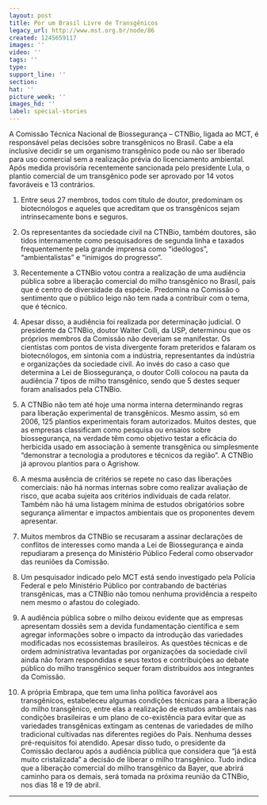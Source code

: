 ```yaml
---
layout: post
title: Por um Brasil Livre de Transgênicos
legacy_url: http://www.mst.org.br/node/86
created: 1245659117
images: ''
video: ''
tags: ''
type: 
support_line: ''
section: 
hat: ''
picture_week: ''
images_hd: ''
label: special-stories
---
```

A Comissão Técnica Nacional de Biossegurança – CTNBio, ligada ao MCT, é responsável pelas decisões sobre transgênicos no Brasil. Cabe a ela inclusive decidir se um organismo transgênico pode ou não ser liberado para uso comercial sem a realização prévia do licenciamento ambiental. Após medida provisória recentemente sancionada pelo presidente Lula, o plantio comercial de um transgênico pode ser aprovado por 14 votos favoráveis e 13 contrários. 
 
1. Entre seus 27 membros, todos com título de doutor, predominam os biotecnólogos e aqueles que acreditam que os transgênicos sejam intrinsecamente bons e seguros. 
 
2. Os representantes da sociedade civil na CTNBio, também doutores, são tidos internamente como pesquisadores de segunda linha e taxados frequentemente pela grande imprensa como “ideólogos”, “ambientalistas” e “inimigos do progresso”. 
 
3. Recentemente a CTNBio votou contra a realização de uma audiência pública sobre a liberação comercial do milho transgênico no Brasil, país que é centro de diversidade da espécie. Predomina na Comissão o sentimento que o público leigo não tem nada a contribuir com o tema, que é técnico. 
 
4. Apesar disso, a audiência foi realizada por determinação judicial. O presidente da CTNBio, doutor Walter Colli, da USP, determinou que os próprios membros da Comissão não deveriam se manifestar. Os cientistas com pontos de vista divergente foram preteridos e falaram os biotecnólogos, em sintonia com a indústria, representantes da indústria e organizações da sociedade civil. Ao invés do caso a caso que determina a Lei de Biossegurança, o doutor Colli colocou na pauta da audiência 7 tipos de milho transgênico, sendo que 5 destes sequer foram analisados pela CTNBio. 
 
5. A CTNBio não tem até hoje uma norma interna determinando regras para liberação experimental de transgênicos. Mesmo assim, só em 2006, 125 plantios experimentais foram autorizados. Muitos destes, que as empresas classificam como pesquisa ou ensaios sobre biossegurança, na verdade têm como objetivo testar a eficácia do herbicida usado em associação à semente transgênica ou 
simplesmente “demonstrar a tecnologia a produtores e técnicos da região”. A CTNBio já aprovou plantios para o Agrishow. 
 
6. A mesma ausência de critérios se repete no caso das liberações comerciais: não há normas internas sobre como realizar avaliação de risco, que acaba sujeita aos critérios individuais de cada relator. Também não há uma listagem mínima de estudos obrigatórios sobre segurança alimentar e impactos ambientais que os proponentes devem apresentar. 
 
7. Muitos membros da CTNBio se recusaram a assinar declarações de conflitos de interesses como manda a Lei de Biossegurança e ainda repudiaram a presença do Ministério Público Federal como observador das reuniões da Comissão. 
 
8. Um pesquisador indicado pelo MCT está sendo investigado pela Polícia Federal e pelo Ministério Público por contrabando de bactérias transgênicas, mas a CTNBio não tomou nenhuma providência a respeito nem mesmo o afastou do colegiado. 
 
9. A audiência pública sobre o milho deixou evidente que as empresas apresentam dossiês sem a devida fundamentação científica e sem agregar informações sobre o impacto da introdução das variedades modificadas nos ecossistemas brasileiros. As questões técnicas e de ordem administrativa levantadas por organizações da sociedade civil ainda não foram respondidas e seus textos e contribuições ao debate público do milho transgênico sequer foram distribuídos aos integrantes da Comissão. 
 
10. A própria Embrapa, que tem uma linha política favorável aos transgênicos, estabeleceu algumas condições técnicas para a liberação do milho transgênico, entre elas a realização de estudos ambientais nas condições brasileiras e um plano de co-existência para evitar que as variedades transgênicas extingam as centenas de variedades de milho tradicional cultivadas nas diferentes regiões do País. Nenhuma desses pré-requisitos foi atendido. Apesar disso tudo, o presidente da Comissão declarou após a audiência pública que considera que “já está muito cristalizada” a decisão de liberar o milho transgênico. Tudo indica que a liberação comercial do milho transgênico da Bayer, que abrirá caminho para os demais, será tomada na próxima reunião da CTNBio, nos dias 18 e 19 de abril. 

------------- 
 

